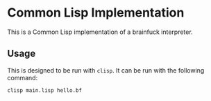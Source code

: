 # Common Lisp Implementation

This is a Common Lisp implementation of a brainfuck interpreter.

## Usage
This is designed to be run with `clisp`. It can be run with the following command:

`clisp main.lisp hello.bf`